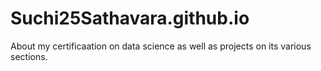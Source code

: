 # Suchi25Sathavara.github.io
About my certificaation on data science as well as projects on its various sections.
